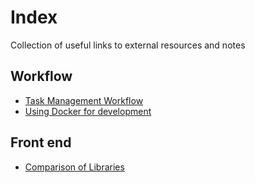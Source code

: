 # Index

Collection of useful links to external resources and notes

## Workflow

- [Task Management Workflow](Task_management_workflow.md)
- [Using Docker for development](Using_docker_for_development.md)


## Front end

- [Comparison of Libraries](https://docs.google.com/spreadsheets/d/1kZB0CY2hKXFnqV9FKcA4wzmMeRf7zUfvWjN5705zNLY/edit#gid=0)

